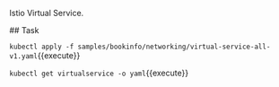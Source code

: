 Istio Virtual Service.

## Task

`kubectl apply -f samples/bookinfo/networking/virtual-service-all-v1.yaml`{{execute}}

`kubectl get virtualservice -o yaml`{{execute}}

